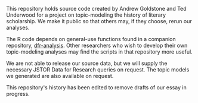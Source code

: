 This repository holds source code created by Andrew Goldstone and Ted Underwood for a project on topic-modeling the history of literary scholarship. We make it public so that others may, if they choose, rerun our analyses.

The R code depends on general-use functions found in a companion repository, [dfr-analysis](http://github.com/agoldst/dfr-analysis). Other researchers who wish to develop their own topic-modeling analyses may find the scripts in that repository more useful.

We are not able to release our source data, but we will supply the necessary JSTOR Data for Research queries on request. The topic models we generated are also available on request.

This repository's history has been edited to remove drafts of our essay in progress.
